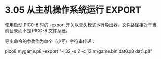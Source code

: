 # 3.05 从主机操作系统运行 EXPORT

使用启动 PICO-8 时的 -export 开关以无头模式运行导出器。文件路径相对于当前目录而不是 PICO-8 文件系统。

导出命令的参数作为单个（小写）字符串传递：

pico8 mygame.p8 -export "-i 32 -s 2 -c 12 mygame.bin dat0.p8 dat1.p8"